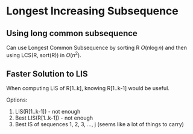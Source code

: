 # Longest Increasing Subsequence

## Using long common subsequence

Can use Longest Common Subsequence by sorting R $O(n \log n)$ and then using
LCS(R, sort(R)) in $O(n^2)$.

##  Faster Solution to LIS

When computing LIS of R[1..k], knowing R[1..k-1] would be useful.

Options:

1. LIS(R[1..k-1]) - not enough
2. Best LIS(R[1..k-1]) - not enough
3. Best IS of sequences 1, 2, 3, ..., j (seems like a lot of things to carry)

